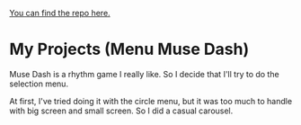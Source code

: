 [You can find the repo here.](https://github.com/NamelessProj/Muse-Dash-Selection-Menu)

# My Projects (Menu Muse Dash)
Muse Dash is a rhythm game I really like. So I decide that I'll try to do the selection menu.

At first, I've tried doing it with the circle menu, but it was too much to handle with big screen and small screen. So I did a casual carousel.